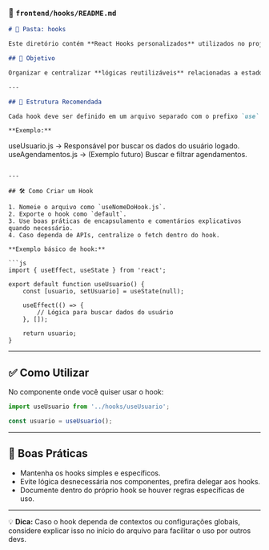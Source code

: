 
### 📁 `frontend/hooks/README.md`

```md
# 📌 Pasta: hooks

Este diretório contém **React Hooks personalizados** utilizados no projeto **Sistema de Gerenciamento para Psicólogos**.

## 🎯 Objetivo

Organizar e centralizar **lógicas reutilizáveis** relacionadas a estados, efeitos colaterais e interações com APIs, facilitando a manutenção e reutilização no frontend.

---

## 🧩 Estrutura Recomendada

Cada hook deve ser definido em um arquivo separado com o prefixo `use` seguido de seu propósito.

**Exemplo:**
```
useUsuario.js         -> Responsável por buscar os dados do usuário logado.
useAgendamentos.js    -> (Exemplo futuro) Buscar e filtrar agendamentos.
```

---

## 🛠️ Como Criar um Hook

1. Nomeie o arquivo como `useNomeDoHook.js`.
2. Exporte o hook como `default`.
3. Use boas práticas de encapsulamento e comentários explicativos quando necessário.
4. Caso dependa de APIs, centralize o fetch dentro do hook.

**Exemplo básico de hook:**

```js
import { useEffect, useState } from 'react';

export default function useUsuario() {
    const [usuario, setUsuario] = useState(null);

    useEffect(() => {
        // Lógica para buscar dados do usuário
    }, []);

    return usuario;
}
```

---

## ✅ Como Utilizar

No componente onde você quiser usar o hook:

```js
import useUsuario from '../hooks/useUsuario';

const usuario = useUsuario();
```

---

## 🧼 Boas Práticas

- Mantenha os hooks simples e específicos.
- Evite lógica desnecessária nos componentes, prefira delegar aos hooks.
- Documente dentro do próprio hook se houver regras específicas de uso.

---

💡 **Dica:** Caso o hook dependa de contextos ou configurações globais, considere explicar isso no início do arquivo para facilitar o uso por outros devs.

```